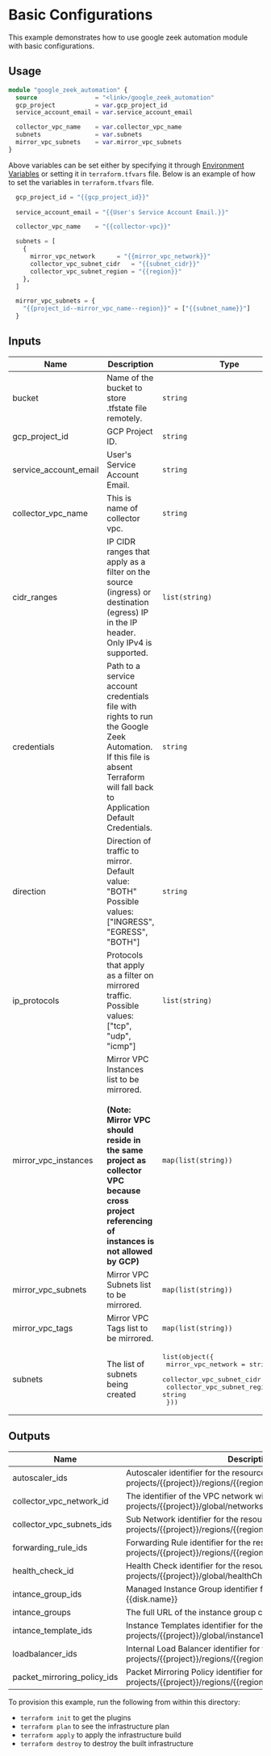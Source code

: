 # Basic Configurations
This example demonstrates how to use google zeek automation module with basic configurations.

## Usage

```tf
module "google_zeek_automation" {
  source                = "<link>/google_zeek_automation"
  gcp_project           = var.gcp_project_id
  service_account_email = var.service_account_email

  collector_vpc_name    = var.collector_vpc_name
  subnets               = var.subnets
  mirror_vpc_subnets    = var.mirror_vpc_subnets
}
```
Above variables can be set either by specifying it through [Environment Variables](https://www.terraform.io/docs/cli/config/environment-variables.html#tf_var_name) or setting it in `terraform.tfvars` file. Below is an example of how to set the variables in `terraform.tfvars` file.

```tf
  gcp_project_id = "{{gcp_project_id}}"
  
  service_account_email = "{{User's Service Account Email.}}"

  collector_vpc_name    = "{{collector-vpc}}"

  subnets = [
    {
      mirror_vpc_network      = "{{mirror_vpc_network}}"
      collector_vpc_subnet_cidr   = "{{subnet_cidr}}"
      collector_vpc_subnet_region = "{{region}}"
    },
  ]

  mirror_vpc_subnets = {
    "{{project_id--mirror_vpc_name--region}}" = ["{{subnet_name}}"]
  }

```


## Inputs

| Name | Description | Type | Default | Required |
|------|-------------|------|---------|:--------:|
| bucket | Name of the bucket to store .tfstate file remotely. | `string` | n/a | yes |
| gcp_project_id | GCP Project ID. | `string` | n/a | yes |
| service_account_email | User's Service Account Email. | `string` | n/a | yes |
| collector_vpc_name | This is name of collector vpc. | `string` | n/a | yes |
| cidr\_ranges | IP CIDR ranges that apply as a filter on the source (ingress) or destination (egress) IP in the IP header. Only IPv4 is supported. | `list(string)` | `[]` | no |
| credentials | Path to a service account credentials file with rights to run the Google Zeek Automation. If this file is absent Terraform will fall back to Application Default Credentials. | `string` | `""` | no |
| direction | Direction of traffic to mirror. Default value: "BOTH" Possible values: ["INGRESS", "EGRESS", "BOTH"] | `string` | `"BOTH"` | no |
| ip\_protocols | Protocols that apply as a filter on mirrored traffic. Possible values: ["tcp", "udp", "icmp"] | `list(string)` | `[]` | no |
| mirror\_vpc\_instances | Mirror VPC Instances list to be mirrored. <br> <br>**(Note: Mirror VPC should reside in the same project as collector VPC because cross project referencing of instances is not allowed by GCP)** | `map(list(string))` | `{}` | no |
| mirror\_vpc\_subnets | Mirror VPC Subnets list to be mirrored. | `map(list(string))` | `{}` | no |
| mirror\_vpc\_tags | Mirror VPC Tags list to be mirrored. | `map(list(string))` | `{}` | no |
| subnets | The list of subnets being created | <pre>list(object({<br>    mirror_vpc_network      = string<br>    collector_vpc_subnet_cidr   = string<br>    collector_vpc_subnet_region = string<br>  }))</pre> | n/a | yes |

## Outputs

| Name | Description |
|------|-------------|
| autoscaler\_ids | Autoscaler identifier for the resource with format projects/{{project}}/regions/{{region}}/autoscalers/{{name}} |
| collector\_vpc\_network\_id | The identifier of the VPC network with format projects/{{project}}/global/networks/{{name}}. |
| collector\_vpc\_subnets\_ids | Sub Network identifier for the resource with format projects/{{project}}/regions/{{region}}/subnetworks/{{name}} |
| forwarding\_rule\_ids | Forwarding Rule identifier for the resource with format projects/{{project}}/regions/{{region}}/forwardingRules/{{name}} |
| health\_check\_id | Health Check identifier for the resource with format projects/{{project}}/global/healthChecks/{{name}} |
| intance\_group\_ids | Managed Instance Group identifier for the resource with format {{disk.name}} |
| intance\_groups | The full URL of the instance group created by the manager. |
| intance\_template\_ids | Instance Templates identifier for the resource with format projects/{{project}}/global/instanceTemplates/{{name}} |
| loadbalancer\_ids | Internal Load Balancer identifier for the resource with format projects/{{project}}/regions/{{region}}/backendServices/{{name}} |
| packet\_mirroring\_policy\_ids | Packet Mirroring Policy identifier for the resource with format projects/{{project}}/regions/{{region}}/packetMirrorings/{{name}} |


To provision this example, run the following from within this directory:
- `terraform init` to get the plugins
- `terraform plan` to see the infrastructure plan
- `terraform apply` to apply the infrastructure build
- `terraform destroy` to destroy the built infrastructure